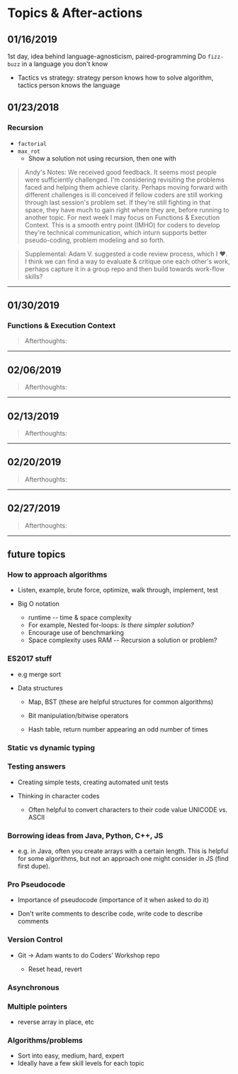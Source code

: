 # Topics & After-actions

## 01/16/2019

1st day, idea behind language-agnosticism, paired-programming
Do `fizz-buzz` in a language you don't know

- Tactics vs strategy: strategy person knows how to solve algorithm, tactics person knows the language

## 01/23/2018

### Recursion

- `factorial`
- `max_rot`
  - Show a solution not using recursion, then one with

> Andy's Notes: We received good feedback. It seems most people were sufficiently challenged. I'm considering revisiting the problems faced and helping them achieve clarity. Perhaps moving forward with different challenges is ill conceived if fellow coders are still working through last session's problem set. If they're still fighting in that space, they have much to gain right where they are, before running to another topic. For next week I may focus on Functions & Execution Context. This is a smooth entry point (IMHO) for coders to develop they're technical communication, which inturn supports better pseudo-coding, problem modeling and so forth.

> Supplemental: Adam V. suggested a code review process, which I :heart:. I think we can find a way to evaluate & critique one each other's work, perhaps capture it in a group repo and then build towards work-flow skills?

---

## 01/30/2019

### Functions & Execution Context

> Afterthoughts:
---

## 02/06/2019

> Afterthoughts:
---

## 02/13/2019

> Afterthoughts:
---

## 02/20/2019

> Afterthoughts:
---

## 02/27/2019

> Afterthoughts:
---

## future topics

### How to approach algorithms

- Listen, example, brute force, optimize, walk through, implement, test

- Big O notation
  - runtime -- time & space complexity
  - For example, Nested for-loops: _Is there simpler solution?_
  - Encourage use of benchmarking
  - Space complexity uses RAM -- Recursion a solution or problem?

### ES2017 stuff

- e.g merge sort

- Data structures
	-	Map, BST (these are helpful structures for common algorithms)

  - Bit manipulation/bitwise operators

  - Hash table, return number appearing an odd number of times

### Static vs dynamic typing

### Testing answers

- Creating simple tests, creating automated unit tests

- Thinking in character codes
	- Often helpful to convert characters to their code value
		UNICODE vs. ASCII


### Borrowing ideas from Java, Python, C++, JS

- e.g. in Java, often you create arrays with a certain length. This is helpful for
some algorithms, but not an approach one might consider in JS (find first dupe).


### Pro Pseudocode

- Importance of pseudocode (importance of it when asked to do it)

- Don't write comments to describe code, write code to describe comments

### Version Control

- Git → Adam wants to do Coders’ Workshop repo

  - Reset head, revert

### Asynchronous

### Multiple pointers

- reverse array in place, etc


### Algorithms/problems

- Sort into easy, medium, hard, expert
- Ideally have a few skill levels for each topic

